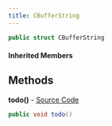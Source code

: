 ```yaml
---
title: CBufferString
---
```


```csharp
public struct CBufferString
```

#### Inherited Members

## Methods

**todo()** - [Source Code](https://github.com/swiftly-solution/swiftlys2/blob/master/managed/src/SwiftlyS2.Shared/Natives/Structs/CBufferString.cs#L9)

```csharp
public void todo()
```

